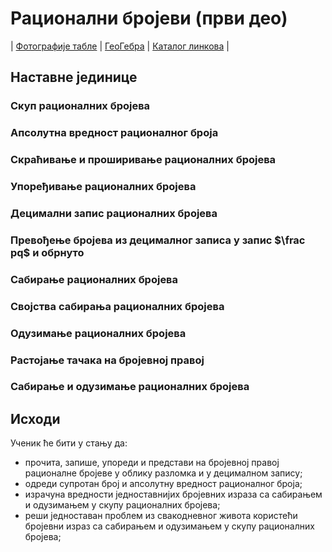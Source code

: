 # Рационални бројеви (први део)

| [Фотографије табле](https://photos.app.goo.gl/iLVxjGQ7P8txTVt89)
| [ГеоГебра](https://www.geogebra.org/m/vVT9ZcmJ)
| [Каталог линкова](https://ndjapic.github.io/zayopa/m6/05-racionalni1/)
|

## Наставне јединице

### Скуп рационалних бројева
### Апсолутна вредност рационалног броја
### Скраћивање и проширивање рационалних бројева 
### Упоређивање рационалних бројева
### Децимални запис рационалних бројева
### Превођење бројева из децималног записа у запис $\frac pq$ и обрнуто 
### Сабирање рационалних бројева
### Својства сабирања рационалних бројева
### Одузимање рационалних бројева
### Растојање тачака на бројевној правој
### Сабирање и одузимање рационалних бројева

## Исходи

Ученик ће бити у стању да:
- прочита, запише, упореди и представи на бројевној правој рационалне бројеве у облику разломка и у децималном запису;
- одреди супротан број и апсолутну вредност рационалног броја;
- израчуна вредности једноставнијих бројевних израза са сабирањем и одузимањем у скупу рационалних бројева;
- реши једноставан проблем из свакодневног живота користећи бројевни израз са сабирањем и одузимањем у скупу рационалних бројева;
